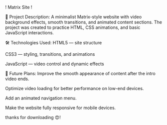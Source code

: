 ! Matrix Site !


🔷 Project Description:
A minimalist Matrix-style website with video background effects, 
smooth transitions, and animated content sections. The project was created to practice HTML,
CSS animations, and basic JavaScript interactions.


🛠️ Technologies Used:
HTML5 — site structure

CSS3 — styling, transitions, and animations

JavaScript — video control and dynamic effects


🎯 Future Plans:
Improve the smooth appearance of content after the intro video ends.

Optimize video loading for better performance on low-end devices.

Add an animated navigation menu.

Make the website fully responsive for mobile devices.

thanks for downloading 😍!
